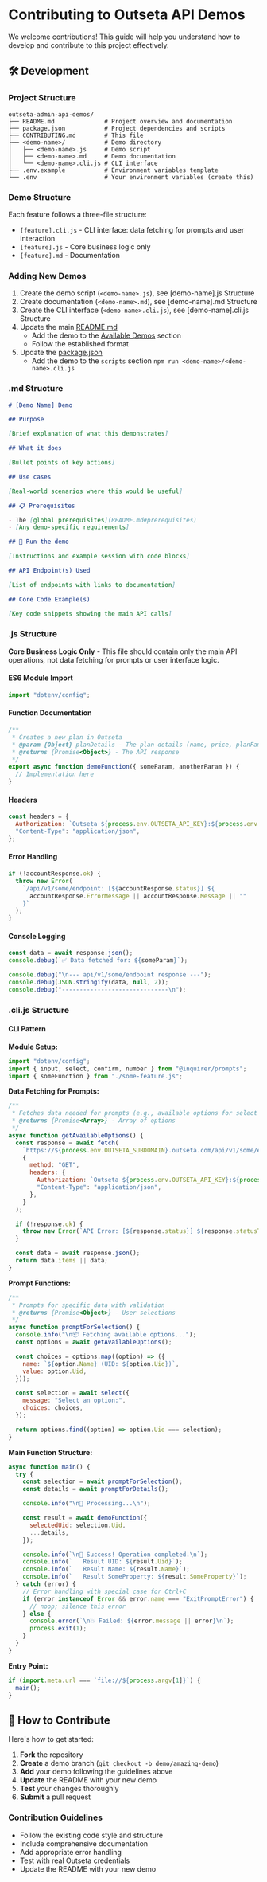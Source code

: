 # Contributing to Outseta API Demos

We welcome contributions! This guide will help you understand how to develop and contribute to this project effectively.

## 🛠️ Development

### Project Structure

```
outseta-admin-api-demos/
├── README.md              # Project overview and documentation
├── package.json           # Project dependencies and scripts
├── CONTRIBUTING.md        # This file
├── <demo-name>/           # Demo directory
│   ├── <demo-name>.js     # Demo script
│   ├── <demo-name>.md     # Demo documentation
│   └── <demo-name>.cli.js # CLI interface
├── .env.example           # Environment variables template
└── .env                   # Your environment variables (create this)
```

### Demo Structure

Each feature follows a three-file structure:

- `[feature].cli.js` - CLI interface: data fetching for prompts and user interaction
- `[feature].js` - Core business logic only
- `[feature].md` - Documentation

### Adding New Demos

1. Create the demo script (`<demo-name>.js`), see [demo-name].js Structure
2. Create documentation (`<demo-name>.md`), see [demo-name].md Structure
3. Create the CLI interface (`<demo-name>.cli.js`), see [demo-name].cli.js Structure
4. Update the main [README.md](README.md)
   - Add the demo to the [Available Demos](#-available-demos) section
   - Follow the established format
5. Update the [package.json](package.json)
   - Add the demo to the `scripts` section `npm run <demo-name>/<demo-name>.cli.js`

### <demo-name>.md Structure

```markdown
# [Demo Name] Demo

## Purpose

[Brief explanation of what this demonstrates]

## What it does

[Bullet points of key actions]

## Use cases

[Real-world scenarios where this would be useful]

## 📋 Prerequisites

- The [global prerequisites](README.md#prerequisites)
- [Any demo-specific requirements]

## 🚀 Run the demo

[Instructions and example session with code blocks]

## API Endpoint(s) Used

[List of endpoints with links to documentation]

## Core Code Example(s)

[Key code snippets showing the main API calls]
```

### <demo-name>.js Structure

**Core Business Logic Only** - This file should contain only the main API operations, not data fetching for prompts or user interface logic.

#### ES6 Module Import

```javascript
import "dotenv/config";
```

#### Function Documentation

```javascript
/**
 * Creates a new plan in Outseta
 * @param {Object} planDetails - The plan details (name, price, planFamilyUid, etc.)
 * @returns {Promise<Object>} - The API response
 */
export async function demoFunction({ someParam, anotherParam }) {
  // Implementation here
}
```

#### Headers

```javascript
const headers = {
  Authorization: `Outseta ${process.env.OUTSETA_API_KEY}:${process.env.OUTSETA_API_SECRET}`,
  "Content-Type": "application/json",
};
```

#### Error Handling

```javascript
if (!accountResponse.ok) {
  throw new Error(
    `/api/v1/some/endpoint: [${accountResponse.status}] ${
      accountResponse.ErrorMessage || accountResponse.Message || ""
    }`
  );
}
```

#### Console Logging

```javascript
const data = await response.json();
console.debug(`✅ Data fetched for: ${someParam}`);

console.debug("\n--- api/v1/some/endpoint response ---");
console.debug(JSON.stringify(data, null, 2));
console.debug("------------------------------\n");
```

### <demo-name>.cli.js Structure

#### CLI Pattern

**Module Setup:**

```javascript
import "dotenv/config";
import { input, select, confirm, number } from "@inquirer/prompts";
import { someFunction } from "./some-feature.js";
```

**Data Fetching for Prompts:**

```javascript
/**
 * Fetches data needed for prompts (e.g., available options for select lists)
 * @returns {Promise<Array>} - Array of options
 */
async function getAvailableOptions() {
  const response = await fetch(
    `https://${process.env.OUTSETA_SUBDOMAIN}.outseta.com/api/v1/some/endpoint`,
    {
      method: "GET",
      headers: {
        Authorization: `Outseta ${process.env.OUTSETA_API_KEY}:${process.env.OUTSETA_API_SECRET}`,
        "Content-Type": "application/json",
      },
    }
  );

  if (!response.ok) {
    throw new Error(`API Error: [${response.status}] ${response.statusText}`);
  }

  const data = await response.json();
  return data.items || data;
}
```

**Prompt Functions:**

```javascript
/**
 * Prompts for specific data with validation
 * @returns {Promise<Object>} - User selections
 */
async function promptForSelection() {
  console.info("\n📦 Fetching available options...");
  const options = await getAvailableOptions();

  const choices = options.map((option) => ({
    name: `${option.Name} (UID: ${option.Uid})`,
    value: option.Uid,
  }));

  const selection = await select({
    message: "Select an option:",
    choices: choices,
  });

  return options.find((option) => option.Uid === selection);
}
```

**Main Function Structure:**

```javascript
async function main() {
  try {
    const selection = await promptForSelection();
    const details = await promptForDetails();

    console.info("\n🚀 Processing...\n");

    const result = await demoFunction({
      selectedUid: selection.Uid,
      ...details,
    });

    console.info(`\n🎉 Success! Operation completed.\n`);
    console.info(`   Result UID: ${result.Uid}`);
    console.info(`   Result Name: ${result.Name}`);
    console.info(`   Result SomeProperty: ${result.SomeProperty}`);
  } catch (error) {
    // Error handling with special case for Ctrl+C
    if (error instanceof Error && error.name === "ExitPromptError") {
      // noop; silence this error
    } else {
      console.error(`\n💥 Failed: ${error.message || error}\n`);
      process.exit(1);
    }
  }
}
```

**Entry Point:**

```javascript
if (import.meta.url === `file://${process.argv[1]}`) {
  main();
}
```

## 🤝 How to Contribute

Here's how to get started:

1. **Fork** the repository
2. **Create** a demo branch (`git checkout -b demo/amazing-demo`)
3. **Add** your demo following the guidelines above
4. **Update** the README with your new demo
5. **Test** your changes thoroughly
6. **Submit** a pull request

### Contribution Guidelines

- Follow the existing code style and structure
- Include comprehensive documentation
- Add appropriate error handling
- Test with real Outseta credentials
- Update the README with your new demo
